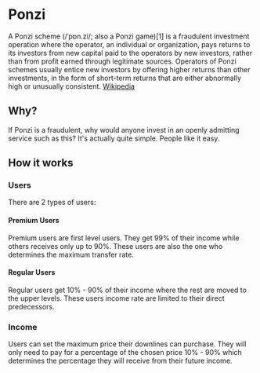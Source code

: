 # Ponzi

A Ponzi scheme (/ˈpɒn.zi/; also a Ponzi game)[1] is a fraudulent investment operation where the operator, an individual or organization, pays returns to its investors from new capital paid to the operators by new investors, rather than from profit earned through legitimate sources. Operators of Ponzi schemes usually entice new investors by offering higher returns than other investments, in the form of short-term returns that are either abnormally high or unusually consistent. [Wikipedia](https://en.wikipedia.org/wiki/Ponzi_scheme)

## Why?

If Ponzi is a fraudulent, why would anyone invest in an openly admitting service such as this? It's actually quite simple. People like it easy.

## How it works

### Users

There are 2 types of users:

#### Premium Users

Premium users are first level users. They get 99% of their income while others receives only up to 90%. These users are also the one who determines the maximum transfer rate.

#### Regular Users

Regular users get 10% - 90% of their income where the rest are moved to the upper levels. These users income rate are limited to their direct predecessors.

### Income

Users can set the maximum price their downlines can purchase. They will only need to pay for a percentage of the chosen price 10% - 90% which determines the percentage they will receive from their future income.
